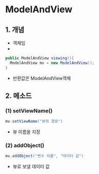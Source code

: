 # ModelAndView
## 1. 개념
* 객체임
* 
```java
public ModelAndView viewing(){
  ModelAndView mv = new ModelAndView();
}
```
* 반환값은 ModelAndView객체

## 2. 메소드
### (1) setViewName()
```java
mv.setViewName("뷰의 경로")
```
* 뷰 이름을 지정

### (2) addObject()
```java
mv.addObject("변수 이름", "데이터 값")
```
* 뷰로 보낼 데이터 값